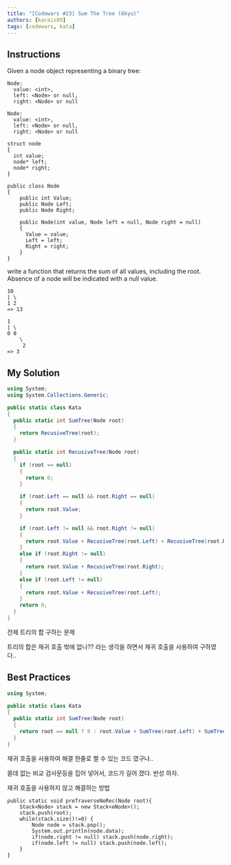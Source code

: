 ```yaml
---
title: "[Codewars #23] Sum The Tree (6kyu)"
authors: [karais89]
tags: [codewars, kata]
---
```


## Instructions

Given a node object representing a binary tree:

```
Node:
  value: <int>,
  left: <Node> or null,
  right: <Node> or null

Node:
  value: <int>,
  left: <Node> or null,
  right: <Node> or null

struct node
{
  int value;
  node* left;
  node* right;
}

public class Node
{
    public int Value;
    public Node Left;
    public Node Right;

    public Node(int value, Node left = null, Node right = null)
    {
      Value = value;
      Left = left;
      Right = right;
    }
}

```


write a function that returns the sum of all values, including the root. Absence of a node will be indicated with a null value.

```
10
| \
1 2
=> 13

1
| \
0 0
    \
     2
=> 3
```

## My Solution

```csharp
using System;
using System.Collections.Generic;

public static class Kata
{
  public static int SumTree(Node root)
  {
    return RecusiveTree(root);
  }

  public static int RecusiveTree(Node root)
  {
    if (root == null)
    {
      return 0;
    }

    if (root.Left == null && root.Right == null)
    {
      return root.Value;
    }

    if (root.Left != null && root.Right != null)
    {
      return root.Value + RecusiveTree(root.Left) + RecusiveTree(root.Right);
    }
    else if (root.Right != null)
    {
      return root.Value + RecusiveTree(root.Right);
    }
    else if (root.Left != null)
    {
      return root.Value + RecusiveTree(root.Left);
    }
    return 0;
  }
}
```


전체 트리의 합 구하는 문제

트리의 합은 재귀 호출 밖에 없나?? 라는 생각을 하면서 재귀 호출을 사용하여 구하였다..


## Best Practices

```csharp
using System;

public static class Kata
{
  public static int SumTree(Node root)
  {
    return root == null ? 0 : root.Value + SumTree(root.Left) + SumTree(root.Right);
  }
}
```

재귀 호출을 사용하여 해결 한줄로 짤 수 있는 코드 였구나..

쓸데 없는 비교 검사문등을 집어 넣어서, 코드가 길어 졌다. 반성 하자.

재귀 호출을 사용하지 않고 해결하는 방법

```
public static void preTraverseNoRec(Node root){
    Stack<Node> stack = new Stack<eNode>();
    stack.push(root);
    while(stack.size()!=0) {
        Node node = stack.pop();
        System.out.println(node.data);
        if(node.right != null) stack.push(node.right);
        if(node.left != null) stack.push(node.left);
    }
}
```
